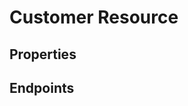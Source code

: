 # Customer Resource

## Properties

<ResourceProperties :resource="'customer'" :lang="'en'"/>

<ResourceScopes :resource="'customer'"/>

## Endpoints

[//]: <> (GET ENDPOINT)
<ResourceEndpoint :resource="'customer'" :endpoint="'get'" :lang="'en'">

<template v-slot:responseJSON>

<<< @/docs/fixtures/api/customer/response/json/get_id.json

</template>

<template v-slot:responseXML>

<<< @/docs/fixtures/api/customer/response/xml/get_id.xml

</template>

</ResourceEndpoint>

[//]: <> (GETCOLLECTION ENDPOINT)
<ResourceEndpoint :resource="'customer'" :endpoint="'getCollection'" :lang="'en'">

<template v-slot:responseJSON>

<<< @/docs/fixtures/api/customer/response/json/get_page.json

</template>

<template v-slot:responseXML>

<<< @/docs/fixtures/api/customer/response/xml/get_page.xml

</template>

</ResourceEndpoint>

[//]: <> (POST ENDPOINT)
<ResourceEndpoint :resource="'customer'" :endpoint="'post'" :lang="'en'">

<template v-slot:request>

<<< @/docs/fixtures/api/customer/request/post.json

</template>

<template v-slot:responseJSON>

<<< @/docs/fixtures/api/customer/response/json/get_id.json

</template>

<template v-slot:responseXML>

<<< @/docs/fixtures/api/customer/response/xml/get_id.xml

</template>

</ResourceEndpoint>

[//]: <> (PUT ENDPOINT)
<ResourceEndpoint :resource="'customer'" :endpoint="'put'" :lang="'en'">

<template v-slot:request>

<<< @/docs/fixtures/api/customer/request/put.json

</template>

<template v-slot:responseJSON>

<<< @/docs/fixtures/api/customer/response/json/get_id.json

</template>

<template v-slot:responseXML>

<<< @/docs/fixtures/api/customer/response/xml/get_id.xml

</template>

</ResourceEndpoint>

[//]: <> (DELETE ENDPOINT)
<ResourceEndpoint :resource="'customer'" :endpoint="'delete'" :lang="'en'"/>

